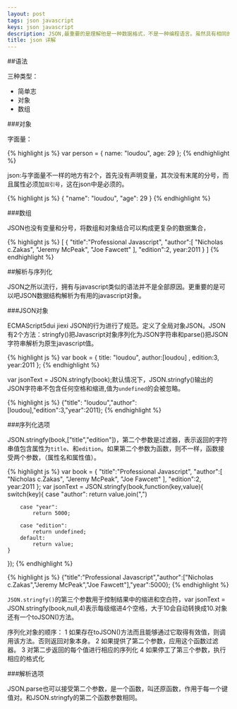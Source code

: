 ```yaml
---
layout: post
tags: json javascript
keys: json javascript
description: JSON,最重要的是理解他是一种数据格式，不是一种编程语言。虽然具有相同的语法形式，单JSON并不从属于Javascript。额日期额，并不是只有JavaScript才使用JSON，毕竟JSON只是一种数据格式，很多编程语言都有针对JSON的解析器和序列化器。
title: json 详解
---
```


##语法

三种类型：
* 简单志
* 对象
* 数组

###对象

字面量：

{% highlight js %}
var person = {
	name: "loudou",
	age: 29
};
{% endhighlight %}

json:与字面量不一样的地方有2个，首先没有声明变量，其次没有末尾的分号，而且属性必须加`双引号`，这在json中是必须的。

{% highlight js %}
{
	"name": "loudou",
	"age": 29
}
{% endhighlight %}

###数组

JSON也没有变量和分号，将数组和对象结合可以构成更复杂的数据集合，

{% highlight js %}
[
	{
	"title":"Professional Javascript",
	"author":[
				"Nicholas c.Zakas",
				"Jeremy McPeak",
				"Joe Fawcett"
			],
	"edition":2,
	year:2011
	}
]
{% endhighlight %}

##解析与序列化

JSON之所以流行，拥有与javascript类似的语法并不是全部原因。更重要的是可以吧JSON数据结构解析为有用的javascript对象。

###JSON对象

ECMAScript5dui jiexi JSON的行为进行了规范。定义了全局对象JSON。JSON有2个方法：stringfy()把Javascript对象序列化为JSON字符串和parse()把JSON字符串解析为原生javascript值。

{% highlight js %}
var book = {
	title: "loudou",
	author:[loudou]	,
	edition:3,
	year:2011
};
{% endhighlight %}

var jsonText = JSON.stringfy(book);默认情况下，JSON.stringfy()输出的JSON字符串不包含任何空格和缩进,值为`undefined`的会被忽略。

{% highlight js %}
{"title": "loudou","author":[loudou],"edition":3,"year":2011};
{% endhighlight %}

###序列化选项

JSON.stringfy(book,["title","edition"])，第二个参数是过滤器，表示返回的字符串值包含属性为`title`、和`edition`。如果第二个参数为函数，则不一样，函数接受两个参数，（属性名和属性值）。

{% highlight js %}
var book = {
	"title":"Professional Javascript",
	"author":[
				"Nicholas c.Zakas",
				"Jeremy McPeak",
				"Joe Fawcett"
			],
	"edition":2,
	year:2011
	};
var jsonText = JSON.stringfy(book,function(key,value){
	switch(key){
		case "author":
			return value.join(",")

		case "year":
			return 5000;

		case "edition":
			return undefined;
		default:
			return value;
	}
});
{% endhighlight %}

{% highlight js %}
{"title":"Professional Javascript","author":["Nicholas c.Zakas","Jeremy McPeak","Joe Fawcett"],"year":5000};
{% endhighlight %}

`JSON.stringfy()`的第三个参数用于控制结果中的缩进和空白符，var jsonText = JSON.stringfy(book,null,4)表示每级缩进4个空格，大于10会自动转换成10.对象还有一个toJSON()方法。

序列化对象的顺序：
1 如果存在toJSON()方法而且能够通过它取得有效值，则调用该方法。否则返回对象本身。
2 如果提供了第二个参数，应用这个函数过滤器。
3 对第二步返回的每个值进行相应的序列化
4 如果停工了第三个参数，执行相应的格式化

###解析选项

JSON.parse也可以接受第二个参数，是一个函数，叫还原函数，作用于每一个键值对。和JSON.stringfy的第二个函数参数相同。